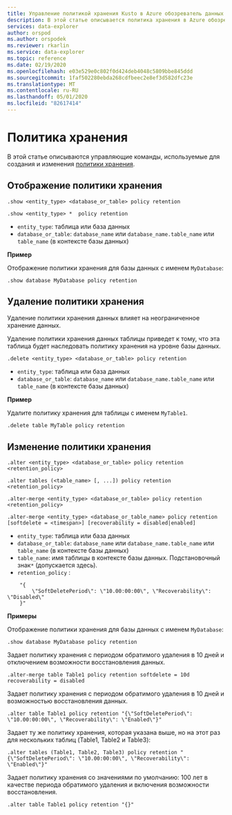```yaml
---
title: Управление политикой хранения Kusto в Azure обозреватель данных
description: В этой статье описывается политика хранения в Azure обозреватель данных.
services: data-explorer
author: orspod
ms.author: orspodek
ms.reviewer: rkarlin
ms.service: data-explorer
ms.topic: reference
ms.date: 02/19/2020
ms.openlocfilehash: e03e529e0c802f0d424deb4048c5809bbe845ddd
ms.sourcegitcommit: 1faf502280ebda268cdfbeec2e8ef3d582dfc23e
ms.translationtype: MT
ms.contentlocale: ru-RU
ms.lasthandoff: 05/01/2020
ms.locfileid: "82617414"
---
```

# <a name="retention-policy"></a>Политика хранения

В этой статье описываются управляющие команды, используемые для создания и изменения [политики хранения](retentionpolicy.md).

## <a name="show-retention-policy"></a>Отображение политики хранения

```kusto
.show <entity_type> <database_or_table> policy retention

.show <entity_type> *  policy retention
```

* `entity_type`: таблица или база данных
* `database_or_table`: `database_name` или `database_name.table_name` или `table_name` (в контексте базы данных)

**Пример**

Отображение политики хранения для базы данных с именем `MyDatabase`:

```kusto
.show database MyDatabase policy retention
```

## <a name="delete-retention-policy"></a>Удаление политики хранения

Удаление политики хранения данных влияет на неограниченное хранение данных.

Удаление политики хранения данных таблицы приведет к тому, что эта таблица будет наследовать политику хранения на уровне базы данных.

```kusto
.delete <entity_type> <database_or_table> policy retention
```

* `entity_type`: таблица или база данных
* `database_or_table`: `database_name` или `database_name.table_name` или `table_name` (в контексте базы данных)

**Пример**

Удалите политику хранения для таблицы с именем `MyTable1`.

```kusto
.delete table MyTable policy retention
```


## <a name="alter-retention-policy"></a>Изменение политики хранения

```kusto
.alter <entity_type> <database_or_table> policy retention <retention_policy>

.alter tables (<table_name> [, ...]) policy retention <retention_policy>

.alter-merge <entity_type> <database_or_table> policy retention <retention_policy>

.alter-merge <entity_type> <database_or_table_name> policy retention [softdelete = <timespan>] [recoverability = disabled|enabled]
```

* `entity_type`: таблица или база данных
* `database_or_table`: `database_name` или `database_name.table_name` или `table_name` (в контексте базы данных)
* `table_name`: имя таблицы в контексте базы данных.  Подстановочный знак`*` (допускается здесь).
* `retention_policy` :

```kusto
    "{ 
        \"SoftDeletePeriod\": \"10.00:00:00\", \"Recoverability\": \"Disabled\"
    }" 
```

**Примеры**

Отображение политики хранения для базы данных с именем `MyDatabase`:

```kusto
.show database MyDatabase policy retention
```

Задает политику хранения с периодом обратимого удаления в 10 дней и отключением возможности восстановления данных.

```kusto
.alter-merge table Table1 policy retention softdelete = 10d recoverability = disabled
```

Задает политику хранения с периодом обратимого удаления в 10 дней и возможностью восстановления данных.

```kusto
.alter table Table1 policy retention "{\"SoftDeletePeriod\": \"10.00:00:00\", \"Recoverability\": \"Enabled\"}"
```

Задает ту же политику хранения, которая указана выше, но на этот раз для нескольких таблиц (Table1, Table2 и Table3):

```kusto
.alter tables (Table1, Table2, Table3) policy retention "{\"SoftDeletePeriod\": \"10.00:00:00\", \"Recoverability\": \"Enabled\"}"
```

Задает политику хранения со значениями по умолчанию: 100 лет в качестве периода обратимого удаления и включения возможности восстановления.

```kusto
.alter table Table1 policy retention "{}"
```